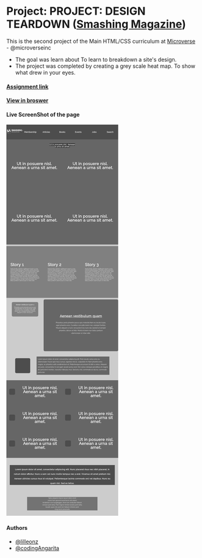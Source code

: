 # Project: PROJECT: DESIGN TEARDOWN ([Smashing Magazine](https://www.smashingmagazine.com/))

This is the second project of the Main HTML/CSS curriculum at [Microverse](https://www.microverse.org/) - @microverseinc
* The goal was learn about To learn to breakdown a site's design.
* The project was completed by creating a grey scale heat map. To show what drew in your eyes.

#### [Assignment link](https://www.theodinproject.com/courses/html5-and-css3/lessons/design-teardown)

#### [View in broswer](https://raw.githack.com/codingAngarita/smashing-magazine-teardown/developement/index.html)

#### Live ScreenShot of the page
![ScreenShot](/img/full-page-pic.png)


#### Authors

* [@lilleonz](https://github.com/lilleonz)
* [@codingAngarita](https://github.com/codingAngarita)